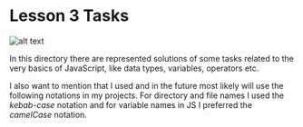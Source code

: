 # Lesson 3 Tasks

![alt text](https://seeklogo.com/images/J/javascript-logo-8892AEFCAC-seeklogo.com.png "JavaScript logo")

In this directory there are represented solutions of some tasks related to the very basics of JavaScript, like data types, variables, operators etc.

I also want to mention that I used and in the future most likely will use the following notations in my projects. For directory and file names I used the _kebab-case_ notation and for variable names in JS I preferred the _camelCase_ notation.
